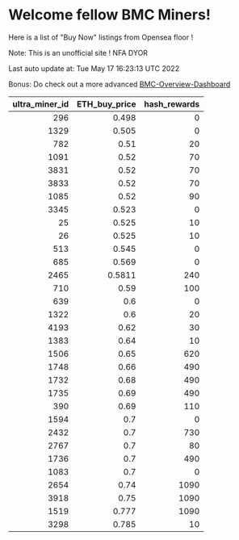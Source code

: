 # Welcome fellow BMC Miners!
Here is a list of "Buy Now" listings from Opensea floor !

Note: This is an unofficial site ! NFA DYOR

Last auto update at: Tue May 17 16:23:13 UTC 2022

Bonus: Do check out a more advanced [BMC-Overview-Dashboard](https://dune.com/defifunk/BMC-Overview-Dashboard)


|   ultra_miner_id |   ETH_buy_price |   hash_rewards |
|-----------------:|----------------:|---------------:|
|              296 |          0.498  |              0 |
|             1329 |          0.505  |              0 |
|              782 |          0.51   |             20 |
|             1091 |          0.52   |             70 |
|             3831 |          0.52   |             70 |
|             3833 |          0.52   |             70 |
|             1085 |          0.52   |             90 |
|             3345 |          0.523  |              0 |
|               25 |          0.525  |             10 |
|               26 |          0.525  |             10 |
|              513 |          0.545  |              0 |
|              685 |          0.569  |              0 |
|             2465 |          0.5811 |            240 |
|              710 |          0.59   |            100 |
|              639 |          0.6    |              0 |
|             1322 |          0.6    |             20 |
|             4193 |          0.62   |             30 |
|             1383 |          0.64   |             10 |
|             1506 |          0.65   |            620 |
|             1748 |          0.66   |            490 |
|             1732 |          0.68   |            490 |
|             1735 |          0.69   |            490 |
|              390 |          0.69   |            110 |
|             1594 |          0.7    |              0 |
|             2432 |          0.7    |            730 |
|             2767 |          0.7    |             80 |
|             1736 |          0.7    |            490 |
|             1083 |          0.7    |              0 |
|             2654 |          0.74   |           1090 |
|             3918 |          0.75   |           1090 |
|             1519 |          0.777  |           1090 |
|             3298 |          0.785  |             10 |